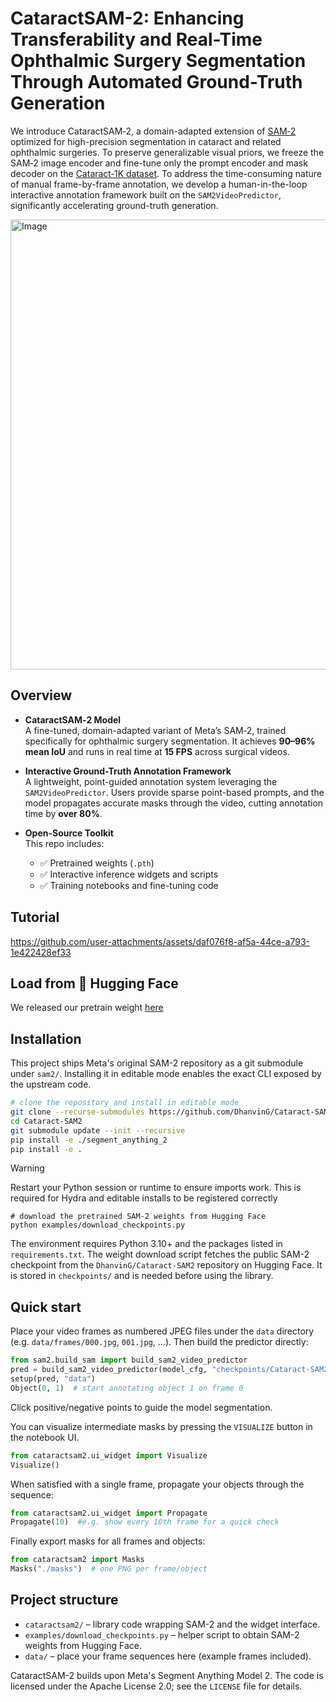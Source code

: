 # CataractSAM-2: Enhancing Transferability and Real-Time Ophthalmic Surgery Segmentation Through Automated Ground-Truth Generation

We introduce CataractSAM‑2, a domain-adapted extension of [SAM‑2](https://github.com/facebookresearch/sam2) optimized for high-precision segmentation in cataract and related ophthalmic surgeries. To preserve generalizable visual priors, we freeze the SAM‑2 image encoder and fine-tune only the prompt encoder and mask decoder on the [Cataract‑1K dataset](https://github.com/Negin-Ghamsarian/Cataract-1K). To address the time-consuming nature of manual frame-by-frame annotation, we develop a human-in-the-loop interactive annotation framework built on the `SAM2VideoPredictor`, significantly accelerating ground-truth generation.

<img width="960" height="720" alt="Image" src="https://github.com/user-attachments/assets/12f5fbfa-b462-4ffc-acda-532f003bb25f" />

## Overview

- **CataractSAM‑2 Model**  
  A fine-tuned, domain-adapted variant of Meta’s SAM‑2, trained specifically for ophthalmic surgery segmentation. It achieves **90–96% mean IoU** and runs in real time at **15 FPS** across surgical videos.

- **Interactive Ground-Truth Annotation Framework**  
  A lightweight, point-guided annotation system leveraging the `SAM2VideoPredictor`. Users provide sparse point-based prompts, and the model propagates accurate masks through the video, cutting annotation time by **over 80%**.

- **Open-Source Toolkit**  
  This repo includes:
  - ✅ Pretrained weights (`.pth`)
  - ✅ Interactive inference widgets and scripts
  - ✅ Training notebooks and fine-tuning code  

## Tutorial

https://github.com/user-attachments/assets/daf076f8-af5a-44ce-a793-1e422428ef33

## Load from 🤗 Hugging Face

We released our pretrain weight [here](https://huggingface.co/DhanvinG/Cataract-SAM2/tree/main)


## Installation
This project ships Meta's original SAM-2 repository as a git submodule under `sam2/`. Installing it in editable mode enables the exact CLI exposed by the upstream code.
```bash
# clone the repository and install in editable mode
git clone --recurse-submodules https://github.com/DhanvinG/Cataract-SAM2.git
cd Cataract-SAM2
git submodule update --init --recursive
pip install -e ./segment_anything_2
pip install -e .
```
> [!WARNING]
> Restart your Python session or runtime to ensure imports work.
> This is required for Hydra and editable installs to be registered correctly
```
# download the pretrained SAM-2 weights from Hugging Face
python examples/download_checkpoints.py
```

The environment requires Python 3.10+ and the packages listed in
`requirements.txt`.  The weight download script fetches the public SAM-2
checkpoint from the `DhanvinG/Cataract-SAM2` repository on Hugging Face.
It is stored in `checkpoints/` and is
needed before using the library.

## Quick start

Place your video frames as numbered JPEG files under the `data` directory
(e.g. `data/frames/000.jpg`, `001.jpg`, …). Then build the predictor directly:

```python
from sam2.build_sam import build_sam2_video_predictor
pred = build_sam2_video_predictor(model_cfg, "checkpoints/Cataract-SAM2.pth", device="cuda")
setup(pred, "data")
Object(0, 1)  # start annotating object 1 on frame 0
```

Click positive/negative points to guide the model segmentation. 

You can visualize intermediate masks by pressing the `VISUALIZE` button in the notebook UI.


```python
from cataractsam2.ui_widget import Visualize
Visualize()
```

When satisfied with a single frame, propagate your objects through the
sequence:

```python
from cataractsam2.ui_widget import Propagate
Propagate(10)  #e.g. show every 10th frame for a quick check
```

Finally export masks for all frames and objects:

```python
from cataractsam2 import Masks
Masks("./masks")  # one PNG per frame/object
```

## Project structure

- `cataractsam2/` – library code wrapping SAM-2 and the widget interface.
- `examples/download_checkpoints.py` – helper script to obtain SAM-2
  weights from Hugging Face.
- `data/` – place your frame sequences here (example frames included).

CataractSAM-2 builds upon Meta's Segment Anything Model 2.  The code is
licensed under the Apache License 2.0; see the `LICENSE` file for details.
